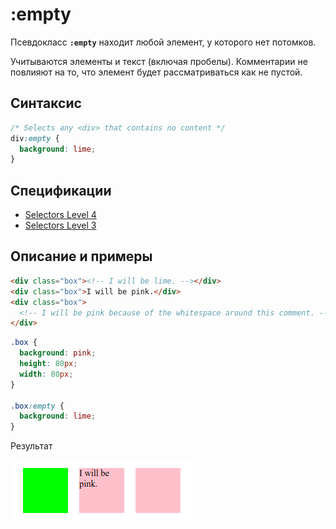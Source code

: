 # :empty

Псевдокласс **`:empty`** находит любой элемент, у которого нет потомков.

Учитываются элементы и текст (включая пробелы). Комментарии не повлияют на то, что элемент будет рассматриваться как не пустой.

## Синтаксис

```css
/* Selects any <div> that contains no content */
div:empty {
  background: lime;
}
```

## Спецификации

- [Selectors Level 4](https://drafts.csswg.org/selectors-4/#empty-pseudo)
- [Selectors Level 3](https://drafts.csswg.org/selectors-3/#empty-pseudo)

## Описание и примеры

```html tab="HTML"
<div class="box"><!-- I will be lime. --></div>
<div class="box">I will be pink.</div>
<div class="box">
  <!-- I will be pink because of the whitespace around this comment. -->
</div>
```

```css tab="CSS"
.box {
  background: pink;
  height: 80px;
  width: 80px;
}

.box:empty {
  background: lime;
}
```

Результат

![Результат работы псевдокласса :empty](empty.png)
